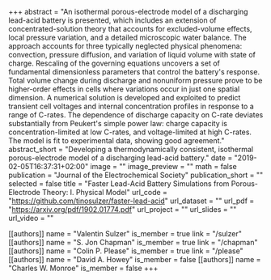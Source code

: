 +++
abstract = "An isothermal porous-electrode model of a discharging lead-acid battery is presented, which includes an extension of concentrated-solution theory that accounts for excluded-volume effects, local pressure variation, and a detailed microscopic water balance. The approach accounts for three typically neglected physical phenomena: convection, pressure diffusion, and variation of liquid volume with state of charge. Rescaling of the governing equations uncovers a set of fundamental dimensionless parameters that control the battery's response. Total volume change during discharge and nonuniform pressure prove to be higher-order effects in cells where variations occur in just one spatial dimension. A numerical solution is developed and exploited to predict transient cell voltages and internal concentration profiles in response to a range of C-rates. The dependence of discharge capacity on C-rate deviates substantially from Peukert's simple power law: charge capacity is concentration-limited at low C-rates, and voltage-limited at high C-rates. The model is fit to experimental data, showing good agreement."
abstract_short = "Developing a thermodynamically consistent, isothermal porous-electrode model of a discharging lead-acid battery."
date = "2019-02-05T16:37:31+02:00"
image = ""
image_preview = ""
math = false
publication = "Journal of the Electrochemical Society"
publication_short = ""
selected = false
title = "Faster Lead-Acid Battery Simulations from Porous-Electrode Theory: I. Physical Model"
url_code = "https://github.com/tinosulzer/faster-lead-acid"
url_dataset = ""
url_pdf = "https://arxiv.org/pdf/1902.01774.pdf"
url_project = ""
url_slides = ""
url_video = ""

[[authors]]
    name = "Valentin Sulzer"
    is_member = true
    link = "/sulzer"
[[authors]]
    name = "S. Jon Chapman"
    is_member = true
    link = "/chapman"
[[authors]]
    name = "Colin P. Please"
    is_member = true
    link = "/please"
[[authors]]
    name = "David A. Howey"
    is_member = false
[[authors]]
    name = "Charles W. Monroe"
    is_member = false
+++
